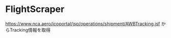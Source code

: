 # FlightScraper
https://www.nca.aero/icoportal/jsp/operations/shipment/AWBTracking.jsf からTracking情報を取得
